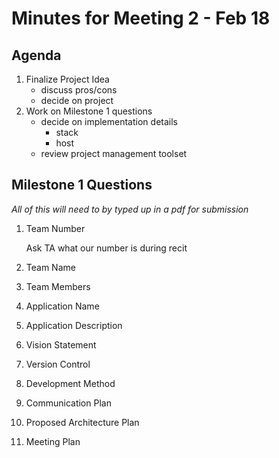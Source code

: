 # Minutes for Meeting 2 - Feb 18

## Agenda

1. Finalize Project Idea
   - discuss pros/cons
   - decide on project
3. Work on Milestone 1 questions
   - decide on implementation details
     - stack
     - host
   - review project management toolset

## Milestone 1 Questions

*All of this will need to by typed up in a pdf for submission*

1. Team Number
   
   Ask TA what our number is during recit
   
3. Team Name
4. Team Members
5. Application Name
6. Application Description
7. Vision Statement
8. Version Control
9. Development Method
10. Communication Plan
11. Proposed Architecture Plan
12. Meeting Plan
